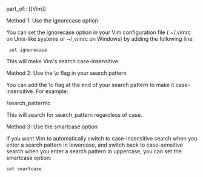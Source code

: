 part_of:: [[Vim]]

Method 1: Use the  ignorecase  option

You can set the  ignorecase  option in your Vim configuration file ( ~/.vimrc
on Unix-like systems or  ~/_vimrc  on Windows) by adding the following line:

` set ignorecase`

This will make Vim's search case-insensitive.

Method 2: Use the  \c  flag in your search pattern

You can add the  \c  flag at the end of your search pattern to make it case-
insensitive. For example:

  /search_pattern\c

This will search for  search_pattern  regardless of case.

Method 3: Use the  smartcase  option

If you want Vim to automatically switch to case-insensitive search when you
enter
a search pattern in lowercase, and switch back to case-sensitive search when you
enter a search pattern in uppercase, you can set the  smartcase  option:

`set smartcase`
